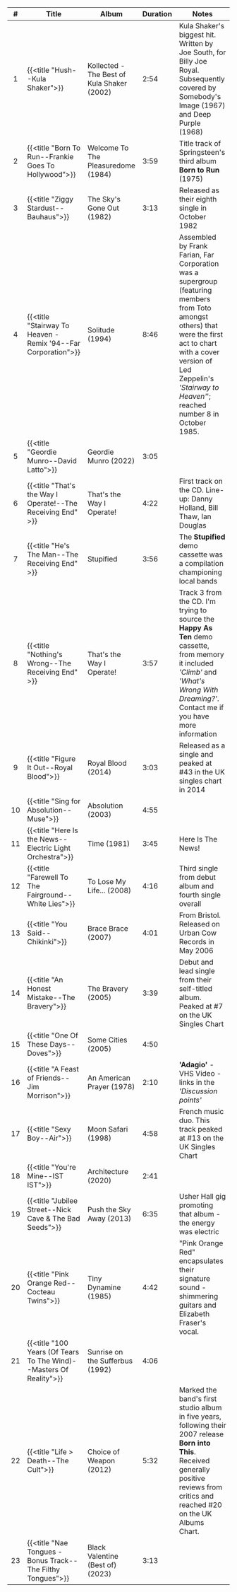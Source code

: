 | #  | Title                                                              | Album                                      | Duration | Notes                                                                                                                                                                                                                                       |
|:--:|--------------------------------------------------------------------|--------------------------------------------|----------|---------------------------------------------------------------------------------------------------------------------------------------------------------------------------------------------------------------------------------------------|
| 1  | {{<title "Hush--Kula Shaker">}}                                    | Kollected - The Best of Kula Shaker (2002) | 2:54     | Kula Shaker's biggest hit. Written by Joe South, for Billy Joe Royal. Subsequently covered by Somebody's Image (1967) and Deep Purple (1968)                                                                                                |
| 2  | {{<title "Born To Run--Frankie Goes To Hollywood">}}               | Welcome To The Pleasuredome (1984)         | 3:59     | Title track of Springsteen's third album **Born to Run** (1975)                                                                                                                                                                             |
| 3  | {{<title "Ziggy Stardust--Bauhaus">}}                              | The Sky's Gone Out (1982)                  | 3:13     | Released as their eighth single in October 1982                                                                                                                                                                                             |
| 4  | {{<title "Stairway To Heaven - Remix '94--Far Corporation">}}      | Solitude (1994)                            | 8:46     | Assembled by Frank Farian, Far Corporation was a supergroup (featuring members from Toto amongst others) that were the first act to chart with a cover version of Led Zeppelin's _'Stairway to Heaven'_'; reached number 8 in October 1985. |
| 5  | {{<title "Geordie Munro--David Latto">}}                           | Geordie Munro (2022)                       | 3:05     |                                                                                                                                                                                                                                             |
| 6  | {{<title "That's the Way I Operate!--The Receiving End" >}}        | That's the Way I Operate!                  | 4:22     | First track on the CD. Line-up: Danny Holland, Bill Thaw, Ian Douglas                                                                                                                                                                       |
| 7  | {{<title "He's The Man--The Receiving End" >}}                     | Stupified                                  | 3:56     | The **Stupified** demo cassette was a compilation championing local bands                                                                                                                                                                   |
| 8  | {{<title "Nothing's Wrong--The Receiving End" >}}                  | That's the Way I Operate!                  | 3:57     | Track 3 from the CD. I'm trying to source the **Happy As Ten** demo cassette, from memory it included _'Climb'_ and _'What's Wrong With Dreaming?'_. Contact me if you have more information                                                |
| 9  | {{<title "Figure It Out--Royal Blood">}}                           | Royal Blood (2014)                         | 3:03     | Released as a single and peaked at #43 in the UK singles chart in 2014                                                                                                                                                                      |  
| 10 | {{<title "Sing for Absolution--Muse">}}                            | Absolution (2003)                          | 4:55     |                                                                                                                                                                                                                                             |  
| 11 | {{<title "Here Is the News--Electric Light Orchestra">}}           | Time (1981)                                | 3:45     | Here Is The News!                                                                                                                                                                                                                           |             
| 12 | {{<title "Farewell To The Fairground--White Lies">}}               | To Lose My Life... (2008)                  | 4:16     | Third single from debut album and fourth single overall                                                                                                                                                                                     |
| 13 | {{<title "You Said--Chikinki">}}                                   | Brace Brace (2007)                         | 4:01     | From Bristol. Released on Urban Cow Records in May 2006                                                                                                                                                                                     |
| 14 | {{<title "An Honest Mistake--The Bravery">}}                       | The Bravery (2005)                         | 3:39     | Debut and lead single from their self-titled album. Peaked at #7 on the UK Singles Chart                                                                                                                                                    |
| 15 | {{<title "One Of These Days--Doves">}}                             | Some Cities (2005)                         | 4:50     |                                                                                                                                                                                                                                             |
| 16 | {{<title "A Feast of Friends--Jim Morrison">}}                     | An American Prayer (1978)                  | 2:10     | **'Adagio'** - VHS Video - links in the _'Discussion points'_                                                                                                                                                                               |
| 17 | {{<title "Sexy Boy--Air">}}                                        | Moon Safari (1998)                         | 4:58     | French music duo. This track peaked at #13 on the UK Singles Chart                                                                                                                                                                          |
| 18 | {{<title "You're Mine--IST IST">}}                                 | Architecture (2020)                        | 2:41     |                                                                                                                                                                                                                                             |
| 19 | {{<title "Jubilee Street--Nick Cave & The Bad Seeds">}}            | Push the Sky Away (2013)                   | 6:35     | Usher Hall gig promoting that album - the energy was electric                                                                                                                                                                               |
| 20 | {{<title "Pink Orange Red--Cocteau Twins">}}                       | Tiny Dynamine (1985)                       | 4:42     | "Pink Orange Red" encapsulates their signature sound - shimmering guitars and Elizabeth Fraser's vocal.                                                                                                                                     |
| 21 | {{<title "100 Years (Of Tears To The Wind)--Masters Of Reality">}} | Sunrise on the Sufferbus (1992)            | 4:06     |                                                                                                                                                                                                                                             |
| 22 | {{<title "Life > Death--The Cult">}}                               | Choice of Weapon (2012)                    | 5:32     | Marked the band's first studio album in five years, following their 2007 release **Born into This**. Received generally positive reviews from critics and reached #20 on the UK Albums Chart.                                               |
| 23 | {{<title "Nae Tongues - Bonus Track--The Filthy Tongues">}}        | Black Valentine (Best of) (2023)           | 3:13     |                                                                                                                                                                                                                                             |
